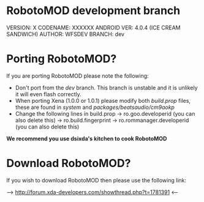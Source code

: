 RobotoMOD development branch
=========

VERSION:	X
CODENAME:	XXXXXX
ANDROID VER:	4.0.4 (ICE CREAM SANDWICH)
AUTHOR:		WFSDEV
BRANCH:		dev

Porting RobotoMOD?
=========

If you are porting RobotoMOD please note the following:

- Don't port from the *dev* branch. This branch is unstable and it is unlikely it will even flash correctly.
- When porting Xena (1.0.0 or 1.0.1) please modify both *build.prop* files, these are found in *system* and *packages/beatsaudio/cm9aokp*
- Change the following lines in build.prop
-> ro.goo.developerid (you can also delete this)
-> ro.build.fingerprint
-> ro.rommanager.developerid (you can also delete this)

**We recommend you use dsixda's kitchen to cook RobotoMOD**

Download RobotoMOD?
=========

If you wish to download RobotoMOD then please use the following link:

--> http://forum.xda-developers.com/showthread.php?t=1781391 <--

